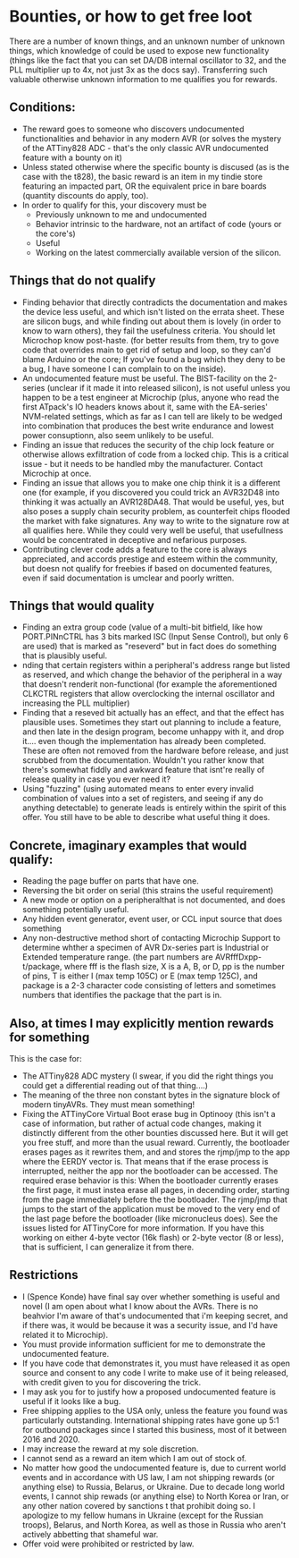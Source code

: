# Bounties, or how to get free loot

There are a number of known things, and an unknown number of unknown things, which knowledge of could be used to expose new functionality (things like the fact that you can set DA/DB internal oscillator to 32, and the PLL multiplier up to 4x, not just 3x as the docs say). Transferring such valuable otherwise unknown information to me qualifies you for rewards.

## Conditions:
* The reward goes to someone who discovers undocumented functionalities and behavior in any modern AVR (or solves the mystery of the ATTiny828 ADC - that's the only classic AVR undocumented feature with a bounty on it)
* Unless stated otherwise where the specific bounty is discused (as is the case with the t828), the basic reward is an item in my tindie store featuring an impacted part, OR the equivalent price in bare boards (quantity discounts do apply, too). 
* In order to qualify for this, your discovery must be
  * Previously unknown to me and undocumented
  * Behavior intrinsic to the hardware, not an artifact of code (yours or the core's)
  * Useful
  * Working on the latest commercially available version of the silicon. 

## Things that do not qualify
* Finding behavior that directly contradicts the documentation and makes the device less useful, and which isn't listed on the errata sheet. These are silicon bugs, and while finding out about them is lovely (in order to know to warn others), they fail the usefulness criteria. You should let Microchop know post-haste. (for better results from them, try to gove code that overrides main to get rid of setup and loop, so they can'd blame Arduino or the core; If you've found a bug which they deny to be a bug, I have someone I can complain to on the inside).
* An undocumented feature must be useful. The BIST-facility on the 2-series (unclear if it made it into released silicon), is not useful unless you happen to be a test engineer at Microchip (plus, anyone who read the first ATpack's IO headers knows about it, same with the EA-series' NVM-related settings, which as far as I can tell are likely to be wedged into combination that produces the best write endurance and lowest power consuptionn, also seem unlikely to be useful.
* Finding an issue that reduces the security of the chip lock feature or otherwise allows exfiltration of code from a locked chip. This is a critical issue - but it needs to be handled mby the manufacturer. Contact Microchip at once.
* Finding an issue that allows you to make one chip think it is a different one (for example, if you discovered you could trick an  AVR32D48 into thinking it was actually an AVR128DA48. That would be useful, yes, but also poses a supply chain security problem, as counterfeit chips flooded the market with fake signatures. Any way to write to the signature row at all qualifies here. While they could very well be useful, that usefullness would be concentrated in deceptive and nefarious purposes.
* Contributing clever code adds a feature to the core is always appreciated, and accords prestige and esteem within the community, but doesn not qualify for freebies if based on documented features, even if said documentation is umclear and poorly written. 

## Things that would quality
  * Finding an extra group code (value of a multi-bit bitfield, like how PORT.PINnCTRL has 3 bits marked ISC (Input Sense Control), but only 6 are used) that is marked as "reseverd" but in fact does do something that is plausibly useful. 
  * nding that certain registers within a peripheral's address range but listed as reserved, and which change the behavior of the peripheral in a way that doesn't renderit non-functional (for example the aforementioned CLKCTRL registers that allow overclocking the internal oscillator and increasing the PLL multiplier)
  * Finding that a reseved bit actually has an effect, and that the effect has plausible uses. Sometimes they start out planning to include a feature, and then late in the design program, become unhappy with it, and drop it.... even though the implementation has already been completed. These are often not removed from the hardware before release, and just scrubbed from the documentation. Wouldn't you rather know that there's somewhat fiddly and awkward feature that isnt're really of release quality in case you ever need it? 
  * Using "fuzzing" (using automated means to enter every invalid combination of values into a set of registers, and seeing if any do anything detectable) to generate leads is entirely within the spirit of this offer. You still have to be able to describe what useful thing it does. 

## Concrete, imaginary examples that would qualify:
* Reading the page buffer on parts that have one. 
* Reversing the bit order on serial (this strains the useful requirement)
* A new mode or option on a peripheralthat is not documented, and does something potentially useful.
* Any hidden event generator, event user, or CCL input source that does something 
* Any non-destructive method short of contacting Microchip Support to determine whther a specimen of AVR Dx-series part is Industrial or Extended temperature range. (the part numbers are AVRfffDxpp-t/package, where fff is the flash size, X is a A, B, or D, pp is the number of pins, T is either I (max temp 105C) or E (max temp 125C), and package is a 2-3 character code consisting of letters and sometimes numbers that identifies the package that the part is in. 

## Also, at times I may explicitly mention rewards for something
This is the case for:
* The ATTiny828 ADC mystery (I swear, if you did the right things you could get a differential reading out of that thing....)
* The meaning of the three non constant bytes in the signature block of modern tinyAVRs. They must mean something!
* Fixing the ATTinyCore Virtual Boot erase bug in Optinooy (this isn't a case of information, but rather of actual code changes, making it distinctly different from the other bounties discussed here. But it will get you free stuff, and more than the usual reward. Currently, the bootloader erases pages as it rewrites them, and and stores the rjmp/jmp to the app where the EERDY vector is. That means that if the erase process is interrupted, neither the app nor the bootloader can be accessed. The required erase behavior is this: When the bootloader currently erases the first page, it must instea erase all pages, in decending order, starting from the page immediately before the the bootloader. The rjmp/jmp that jumps to the start of the application must be moved to the very end of the last page before the bootloader (like micronucleus does). See the issues listed for ATTinyCore for more information. If you have this working on either 4-byte vector (16k flash) or 2-byte vector (8 or less), that is sufficient, I can generalize it from there. 

## Restrictions
* I (Spence Konde) have final say over whether something is useful and novel (I am open about what I know about the AVRs. There is no beahvior I'm aware of that's undocumented that i'm keeping secret, and if there was, it would be because it was a security issue, and I'd have related it to Microchip).
* You must provide information sufficient for me to demonstrate the undocumented feature. 
* If you have code that demonstrates it, you must have released it as open source and consent to any code I write to make use of it being released, with credit given to you for discovering the trick. 
* I may ask you for to justify how a proposed undocumented feature is useful if it looks like a bug.
* Free shipping applies to the USA only, unless the feature you found was particularly outstanding. International shipping rates have gone up 5:1 for outbound packages since I started this business, most of it between 2016 and 2020.
* I may increase the reward at my sole discretion. 
* I cannot send as a reward an item which I am out of stock of.
* No matter how good the undocumented feature is, due to current world events and in accordance with US law, I am not shipping rewards (or anything else) to Russia, Belarus, or Ukraine. Due to decade long world events, I cannot ship rewads (or anything else) to North Korea or Iran, or any other nation covered by sanctions t that prohibit doing so. I apologize to my fellow humans in Ukraine (except for the Russian troops), Belarus, and North Korea, as well as those in Russia who aren't actively abbetting that shameful war. 
* Offer void were prohibited or restricted by law.
